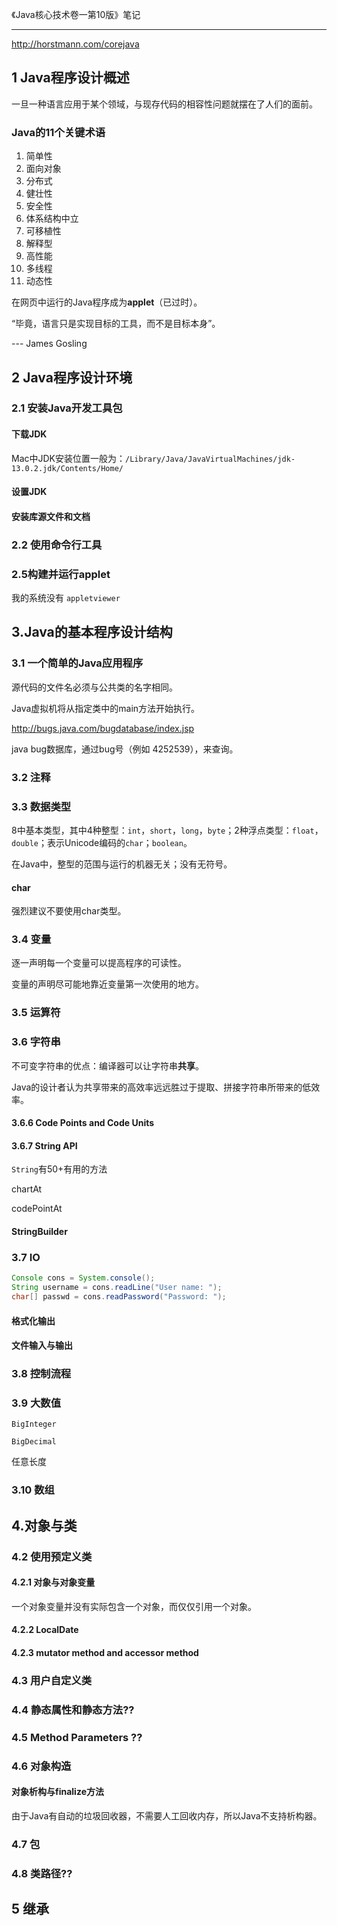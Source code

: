 《Java核心技术卷一第10版》笔记

------

http://horstmann.com/corejava



## 1 Java程序设计概述

一旦一种语言应用于某个领域，与现存代码的相容性问题就摆在了人们的面前。



### Java的11个关键术语

1. 简单性
2. 面向对象
3. 分布式
4. 健壮性
5. 安全性
6. 体系结构中立
7. 可移植性
8. 解释型
9. 高性能
10. 多线程
11. 动态性



在网页中运行的Java程序成为**applet**（已过时）。



“毕竟，语言只是实现目标的工具，而不是目标本身”。

--- James Gosling



## 2 Java程序设计环境

### 2.1 安装Java开发工具包

#### 下载JDK

Mac中JDK安装位置一般为：`/Library/Java/JavaVirtualMachines/jdk-13.0.2.jdk/Contents/Home/`

#### 设置JDK



#### 安装库源文件和文档



### 2.2 使用命令行工具



### 2.5构建并运行applet

我的系统没有 `appletviewer`

## 3.Java的基本程序设计结构



### 3.1 一个简单的Java应用程序

源代码的文件名必须与公共类的名字相同。

Java虚拟机将从指定类中的main方法开始执行。



http://bugs.java.com/bugdatabase/index.jsp

java bug数据库，通过bug号（例如 4252539），来查询。

### 3.2 注释

### 3.3 数据类型

8中基本类型，其中4种整型：`int`，`short`，`long`，`byte`；2种浮点类型：`float`，`double`；表示Unicode编码的`char`；`boolean`。

在Java中，整型的范围与运行的机器无关；没有无符号。

#### char

强烈建议不要使用char类型。

### 3.4 变量

逐一声明每一个变量可以提高程序的可读性。

变量的声明尽可能地靠近变量第一次使用的地方。

### 3.5 运算符



### 3.6 字符串

不可变字符串的优点：编译器可以让字符串**共享**。

Java的设计者认为共享带来的高效率远远胜过于提取、拼接字符串所带来的低效率。

#### 3.6.6 Code Points and Code Units



#### 3.6.7 String API

`String`有50+有用的方法

chartAt

codePointAt



#### StringBuilder

### 3.7 IO

```java
Console cons = System.console();
String username = cons.readLine("User name: ");
char[] passwd = cons.readPassword("Password: ");
```

#### 

#### 格式化输出



#### 文件输入与输出



### 3.8 控制流程



### 3.9 大数值

`BigInteger`

`BigDecimal`

任意长度

### 3.10 数组



## 4.对象与类



### 4.2 使用预定义类



#### 4.2.1 对象与对象变量

一个对象变量并没有实际包含一个对象，而仅仅引用一个对象。

#### 4.2.2 LocalDate



#### 4.2.3 mutator method and accessor method



### 4.3 用户自定义类



### 4.4 静态属性和静态方法??



### 4.5 Method Parameters ??



### 4.6 对象构造



#### 对象析构与finalize方法

由于Java有自动的垃圾回收器，不需要人工回收内存，所以Java不支持析构器。



### 4.7 包



### 4.8 类路径??



## 5 继承